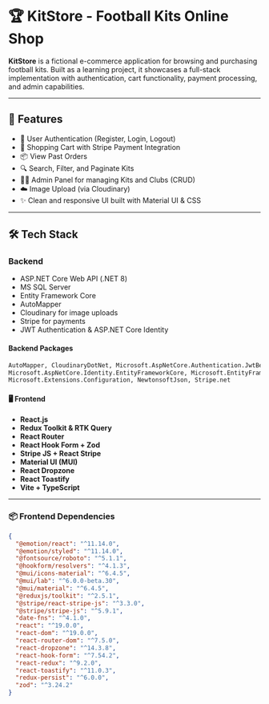 # 🏆 KitStore - Football Kits Online Shop

**KitStore** is a fictional e-commerce application for browsing and purchasing football kits. Built as a learning project, it showcases a full-stack implementation with authentication, cart functionality, payment processing, and admin capabilities.

---

## 🚀 Features

- 🔐 User Authentication (Register, Login, Logout)
- 🛒 Shopping Cart with Stripe Payment Integration
- 📦 View Past Orders
- 🔍 Search, Filter, and Paginate Kits
- 🧑‍💼 Admin Panel for managing Kits and Clubs (CRUD)
- ☁️ Image Upload (via Cloudinary)
- ✨ Clean and responsive UI built with Material UI & CSS

---

## 🛠️ Tech Stack

### Backend
- ASP.NET Core Web API (.NET 8)
- MS SQL Server
- Entity Framework Core
- AutoMapper
- Cloudinary for image uploads
- Stripe for payments
- JWT Authentication & ASP.NET Core Identity

#### Backend Packages
```xml
AutoMapper, CloudinaryDotNet, Microsoft.AspNetCore.Authentication.JwtBearer, 
Microsoft.AspNetCore.Identity.EntityFrameworkCore, Microsoft.EntityFrameworkCore (and tools),
Microsoft.Extensions.Configuration, NewtonsoftJson, Stripe.net
``` 

#### 🖥️ Frontend

- **React.js**
- **Redux Toolkit & RTK Query**
- **React Router**
- **React Hook Form + Zod**
- **Stripe JS + React Stripe**
- **Material UI (MUI)**
- **React Dropzone**
- **React Toastify**
- **Vite + TypeScript**

---

### 📦 Frontend Dependencies

```json
{
  "@emotion/react": "^11.14.0",
  "@emotion/styled": "^11.14.0",
  "@fontsource/roboto": "^5.1.1",
  "@hookform/resolvers": "^4.1.3",
  "@mui/icons-material": "^6.4.5",
  "@mui/lab": "^6.0.0-beta.30",
  "@mui/material": "^6.4.5",
  "@reduxjs/toolkit": "^2.5.1",
  "@stripe/react-stripe-js": "^3.3.0",
  "@stripe/stripe-js": "^5.9.1",
  "date-fns": "^4.1.0",
  "react": "^19.0.0",
  "react-dom": "^19.0.0",
  "react-router-dom": "^7.5.0",
  "react-dropzone": "^14.3.8",
  "react-hook-form": "^7.54.2",
  "react-redux": "^9.2.0",
  "react-toastify": "^11.0.3",
  "redux-persist": "^6.0.0",
  "zod": "^3.24.2"
}
